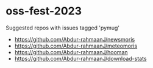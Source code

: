 # oss-fest-2023

Suggested repos with issues tagged 'pymug'

- https://github.com/Abdur-rahmaanJ/newsmoris
- https://github.com/Abdur-rahmaanJ/meteomoris
- https://github.com/Abdur-rahmaanJ/hooman
- https://github.com/Abdur-rahmaanJ/download-stats
